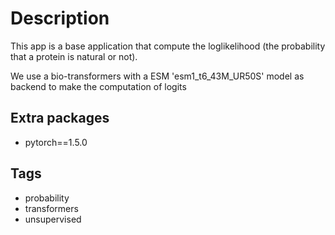 # Description
This app is a base application that compute the loglikelihood (the probability that a protein is natural or not).

We use a bio-transformers with a ESM 'esm1_t6_43M_UR50S' model as backend to make the computation of logits

## Extra packages
- pytorch==1.5.0

## Tags
- probability
- transformers
- unsupervised
